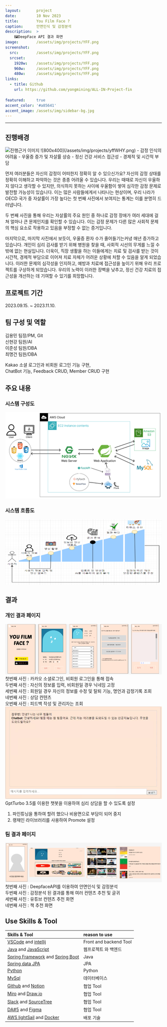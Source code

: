 ```yaml
---
layout:       project
date:         10 Nov 2023
title:        You Film Face ?
caption:      안면인식 및 감정분석
description:  >
    🖼️DeepFace API 결과 화면
image:        /assets/img/projects/YFF.png
screenshot:
  src:        /assets/img/projects/YFF.png
  srcset:
    1920w:    /assets/img/projects/YFF.png
    960w:     /assets/img/projects/YFF.png
    480w:     /assets/img/projects/YFF.png
links:
  - title: Github
    url: https://github.com/yongmining/ALL-IN-Project-fin

featured:     true
accent_color: '#a85641'
accent_image: /assets/img/sidebar-bg.jpg
---
```


___

## 진행배경
<img src=../assets/img/prjects/yffwhy alt="진행근거 이미지">
![800x400](/assets/img/projects/yffWHY.png) 
- 감정 인식의 어려움
- 우울증 증가 및 자살률 상승
- 정신 건강 서비스 접근성
- 경제적 및 시간적 부담 <br>

먼저 여러분들은 자신의 감정이 어떠한지 정확히 알 수 있으신가요? 자신의 감정 상태를 정확히 이해하고 파악하는 것은 종종 어려울 수 있습니다. 우리는 때때로 자신이 우울하지 않다고 생각할 수 있지만, 의식하지 못하는 사이에 우울함이 쌓여 심각한 감정 문제로 발전할 가능성이 있습니다. 이는 많은 사람들에게서 나타나는 현상이며, 우리 나라가 OECD 국가 중 자살률이 가장 높다는 첫 번째 사진에서 보여지는 통계는 이를 분명히 드러냅니다.

두 번째 사진을 통해 우리는 자살률의 주요 원인 중 하나로 감정 장애가 여러 세대에 걸쳐 얼마나 큰 문제인지를 확인할 수 있습니다. 이는 감정 문제가 다른 많은 사회적 문제의 핵심 요소로 작용하고 있음을 부정할 수 없는 증거입니다.

마지막으로, 마지막 사진에서 보듯이, 우울증 환자 수가 줄어들기는커녕 매년 증가하고 있습니다. 개인이 심리 검사를 받기 위해 병원을 찾을 때, 사회적 시선의 무게를 느낄 수밖에 없는 현실입니다. 더욱이, 직장 생활을 하는 이들에게는 치료 및 검사를 받는 것이 시간적, 경제적 부담으로 이어져 치료 자체가 어려운 상황에 처할 수 있음을 알게 되었습니다. 이러한 문제의 심각성을 인지하고, 예방과 치료에 접근성을 높이기 위해 우리 프로젝트를 구상하게 되었습니다. 우리의 노력이 이러한 장벽을 낮추고, 정신 건강 치료의 접근성을 개선하는 데 기여할 수 있기를 희망합니다.

## 프로젝트 기간
2023.09.15. ~ 2023.11.10.

## 팀 구성 및 역할   
김용민 팀장/PM, Git<br>
신현강 팀원/AI<br>
이준성 팀원/DBA <br>
최명건 팀원/DBA <br>

Kakao 소셜 로그인과 비회원 로그인 기능 구현, <br>
ChatBot 기능, Feedback CRUD, Member CRUD 구현 <br>

## 주요 내용
### 시스템 구성도
![800x400](/assets/img/projects/yffDiagram.png)
### 시스템 흐름도
![800x400](/assets/img/projects/yffLogic.png)

## 결과
### 개인 결과 페이지
![800x400](/assets/img/projects/yffIGO.png)
첫번째 사진 : 카카오 소셜로그인, 비회원 로그인을 통해 접속<br>
두번째 사진 : 자신의 정보를 입력, 비회원일 경우 닉네임 고정<br>
세번째 사진 : 회원일 경우 자신의 정보를 수정 및 탈퇴 기능, 명언과 감정기록 조회<br>
네번째 사진 : 상담 컨텐츠<br>
오번째 사진 : 피드백 작성 및 관리자는 조회
![800x400](/assets/img/projects/yffChat.png)
GptTurbo 3.5를 이용한 챗봇을 이용하여 심리 상담을 할 수 있도록 설정
1. 파인튜닝을 통하여 할려 했으나 비용면으로 부담이 되어 중지
2. 랭채인 라이브러리를 사용하여 Promote 설정

### 팀 결과 페이지
![800x400](/assets/img/projects/yffTGO.png)
첫번째 사진 : DeepfaceAPI를 이용하여 안면인식 및 감정분석 <br>
두번째 사진 : 감정분석 된 결과를 통해 여러 컨텐츠 추천 및 글귀 <br>
세번째 사진 : 유튜브 컨텐츠 추천 화면<br>
네번째 사진 : 책 추천 화면<br>



## Use Skills & Tool

| Skills & Tool                         | reason to use            
|:--------------------------------------|:---------------    
| [VSCode][11] and [intellij][12]       | Front and backend Tool   
| [Java][21] and [JavaScript][22]       | 웹프로젝트 와 백엔드
| [Spring Framework][23] and [Spring Boot][24]  | Java
| [Spring data JPA][26]                 | JPA
| [Python][25]                          | Python
| [MySql][32]                           | 데이터베이스    
| [Github][41] and [Notion][42]         | 협업 Tool       
| [Miro][43] and [Draw.io][44]          | 협업 Tool
| [Slack][45] and [SourceTree][46]      | 협업 Tool   
| [DA#5][47] and [Figma][48]       | 협업 Tool   
| [AWS lightSail][51] and [Docker][52]  | 배포 기술


[11]: https://code.visualstudio.com/
[12]: https://www.jetbrains.com/
[21]: https://www.java.com/ko/
[22]: https://code.visualstudio.com/
[23]: https://spring.io/projects/spring-framework
[24]: https://spring.io/projects/spring-boot
[25]: https://www.python.org/
[26]: https://spring.io/projects/spring-data-jpa
[31]: https://www.oracle.com/kr/
[32]: https://www.mysql.com/
[41]: https://github.com/
[42]: https://www.notion.so/
[43]: https://miro.com/
[44]: https://www.drawio.com/
[45]: https://slack.com/intl/ko-kr/
[46]: https://www.sourcetreeapp.com/
[47]: https://www.uniondata.co.kr/
[48]: https://www.figma.com/
[51]: https://aws.amazon.com/
[52]: https://www.docker.com/